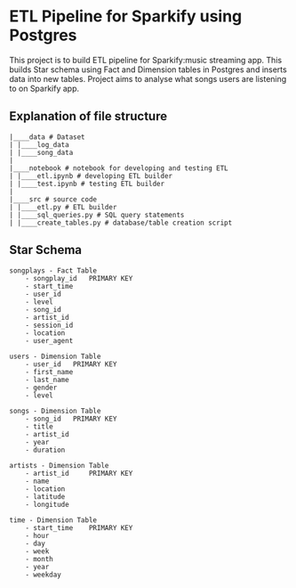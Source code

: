 # ETL Pipeline for Sparkify using Postgres

This project is to build ETL pipeline for Sparkify:music streaming app. This builds Star schema using Fact and Dimension tables in Postgres and inserts data into new tables. Project aims to analyse what songs users are listening to on Sparkify app.


## Explanation of file structure

```
|____data # Dataset
| |____log_data
| |____song_data
|
|____notebook # notebook for developing and testing ETL
| |____etl.ipynb # developing ETL builder
| |____test.ipynb # testing ETL builder
|
|____src # source code
| |____etl.py # ETL builder
| |____sql_queries.py # SQL query statements 
| |____create_tables.py # database/table creation script
```


## Star Schema
```
songplays - Fact Table
	- songplay_id 	PRIMARY KEY
	- start_time 
	- user_id
	- level
	- song_id 
	- artist_id
	- session_id
	- location
	- user_agent
```

```
users - Dimension Table
	- user_id 	PRIMARY KEY
	- first_name
	- last_name
	- gender
	- level

songs - Dimension Table
	- song_id 	PRIMARY KEY
	- title
	- artist_id
	- year
	- duration

artists - Dimension Table
	- artist_id 	PRIMARY KEY
	- name
	- location
	- latitude
	- longitude

time - Dimension Table
	- start_time 	PRIMARY KEY
	- hour
	- day
	- week
	- month
	- year
	- weekday
```